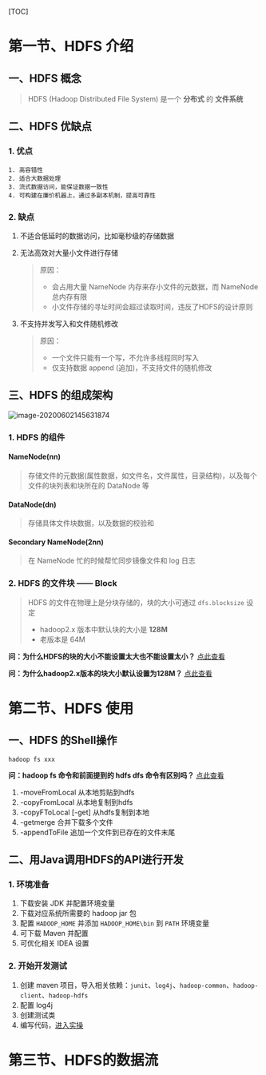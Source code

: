 [TOC]

# 第一节、HDFS 介绍

## 一、HDFS 概念

>   HDFS (Hadoop Distributed File System) 是一个 **分布式** 的 **文件系统**

## 二、HDFS 优缺点

### 1. 优点

	1. 高容错性
 	2. 适合大数据处理
 	3. 流式数据访问，能保证数据一致性
 	4. 可构建在廉价机器上，通过多副本机制，提高可靠性

### 2. 缺点

1.  不适合低延时的数据访问，比如毫秒级的存储数据

2.  无法高效对大量小文件进行存储

    >   原因：
    >
    >   -   会占用大量 NameNode 内存来存小文件的元数据，而 NameNode 总内存有限
    >   -   小文件存储的寻址时间会超过读取时间，违反了HDFS的设计原则

3.  不支持并发写入和文件随机修改

    >   原因：
    >
    >   -   一个文件只能有一个写，不允许多线程同时写入
    >   -   仅支持数据 append (追加)，不支持文件的随机修改

## 三、HDFS 的组成架构

![image-20200602145631874](https://i.loli.net/2020/06/02/hbBHs68S4RGqdrD.png)

### 1. HDFS 的组件

#### NameNode(nn)

>   存储文件的元数据(属性数据，如文件名，文件属性，目录结构)，以及每个文件的块列表和块所在的 DataNode 等

#### DataNode(dn)

> 存储具体文件块数据，以及数据的校验和

#### Secondary NameNode(2nn)

> 在 NameNode 忙的时候帮忙同步镜像文件和 log 日志

### 2. HDFS 的文件块 —— Block

>   HDFS 的文件在物理上是分块存储的，块的大小可通过 `dfs.blocksize` 设定
>
>   -   hadoop2.x 版本中默认块的大小是 **128M**
>   -   老版本是 64M

**问：为什么HDFS的块的大小不能设置太大也不能设置太小？** [点此查看](./学习大数据中遇到的问题/Question.md#为什么HDFS的块的大小不能设置太大也不能设置太小)

**问：为什么hadoop2.x版本的块大小默认设置为128M？** [点此查看](./学习大数据中遇到的问题/Question.md#为什么hadoop2.x版本的块大小默认设置为128M？)

# 第二节、HDFS 使用

## 一、HDFS 的Shell操作

```shell
hadoop fs xxx
```

**问：hadoop fs 命令和前面提到的 hdfs dfs 命令有区别吗？** [点此查看](./学习大数据中遇到的问题/Question.md#hadoop-fs、hadoop-dfs与hdfs-dfs命令的区别是什么？)

1.  -moveFromLocal 从本地剪贴到hdfs
2.  -copyFromLocal 从本地复制到hdfs
3.  -copyFToLocal [-get] 从hdfs复制到本地
4.  -getmerge 合并下载多个文件
5.  -appendToFile 追加一个文件到已存在的文件末尾

## 二、用Java调用HDFS的API进行开发

### 1. 环境准备

1. 下载安装 JDK 并配置环境变量
2. 下载对应系统所需要的 hadoop jar 包
3. 配置 `HADOOP_HOME` 并添加 `HADOOP_HOME\bin` 到 `PATH` 环境变量
4. 可下载 Maven 并配置
5. 可优化相关 IDEA 设置

### 2. 开始开发测试

1. 创建 maven 项目，导入相关依赖：`junit`、`log4j`、`hadoop-common`、`hadoop-client`、`hadoop-hdfs`
2. 配置 log4j
3. 创建测试类
4. 编写代码，[进入实操](./实操记录/用java对hadoopAPI进行开发测试.md)

# 第三节、HDFS的数据流